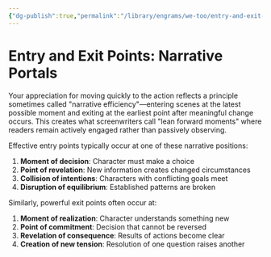 ```yaml
---
{"dg-publish":true,"permalink":"/library/engrams/we-too/entry-and-exit-points-narrative-portals/","tags":["Effort/Prompts"]}
---
```


# Entry and Exit Points: Narrative Portals

Your appreciation for moving quickly to the action reflects a principle sometimes called "narrative efficiency"—entering scenes at the latest possible moment and exiting at the earliest point after meaningful change occurs. This creates what screenwriters call "lean forward moments" where readers remain actively engaged rather than passively observing.

Effective entry points typically occur at one of these narrative positions:

1. **Moment of decision**: Character must make a choice
2. **Point of revelation**: New information creates changed circumstances
3. **Collision of intentions**: Characters with conflicting goals meet
4. **Disruption of equilibrium**: Established patterns are broken

Similarly, powerful exit points often occur at:

1. **Moment of realization**: Character understands something new
2. **Point of commitment**: Decision that cannot be reversed
3. **Revelation of consequence**: Results of actions become clear
4. **Creation of new tension**: Resolution of one question raises another
